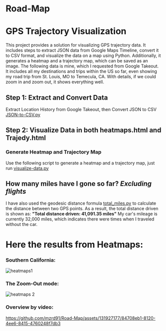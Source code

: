 # Road-Map

# GPS Trajectory Visualization

This project provides a solution for visualizing GPS trajectory data. It includes steps to extract JSON data from Google Maps Timeline, convert it to CSV format, and visualize the data on a map using Python. Additionally, it generates a heatmap and a trajectory map, which can be saved as an image.
The following data is mine, which I requested from Google Takeout. It includes all my destinations and trips within the US so far, even showing my road trip from St. Louis, MO to Temecula, CA. With details, if we could zoom in and zoom out, it shows everything well.

## Step 1: Extract and Convert Data

Extract Location History from Google Takeout, then Convert JSON to CSV [JSON-to-CSV.py](JSON-to-CSV.py)

## Step 2: Visualize Data in both heatmaps.html and Trajedy.html
### Generate Heatmap and Trajectory Map
Use the following script to generate a heatmap and a trajectory map, just run [visualize-data.py](visualize-data.py) 

## How many miles have I gone so far? *Excluding flights*
I have also used the geodesic distance formula [total_miles.py](total_miles.py) to calculate the distance between two GPS points. As a result, the total distance driven is shown as: **"Total distance driven: 41,091.35 miles"** My car's mileage is currently 32,000 miles, which indicates there were times when I traveled without the car.

# Here the results from Heatmaps:

### Southern California:
![heatmaps1](https://github.com/mzrd91/Road-Map/assets/131927177/680eaf2f-3f42-47ba-b0f8-8220fc00449b) 

### The Zoom-Out mode:
![heatmaps 2](https://github.com/mzrd91/Road-Map/assets/131927177/c41c67de-6fab-4471-a279-1fe568bc90ef)

### Overview by video:
https://github.com/mzrd91/Road-Map/assets/131927177/84708eb1-8120-4ee6-8415-4760248f7db3 




